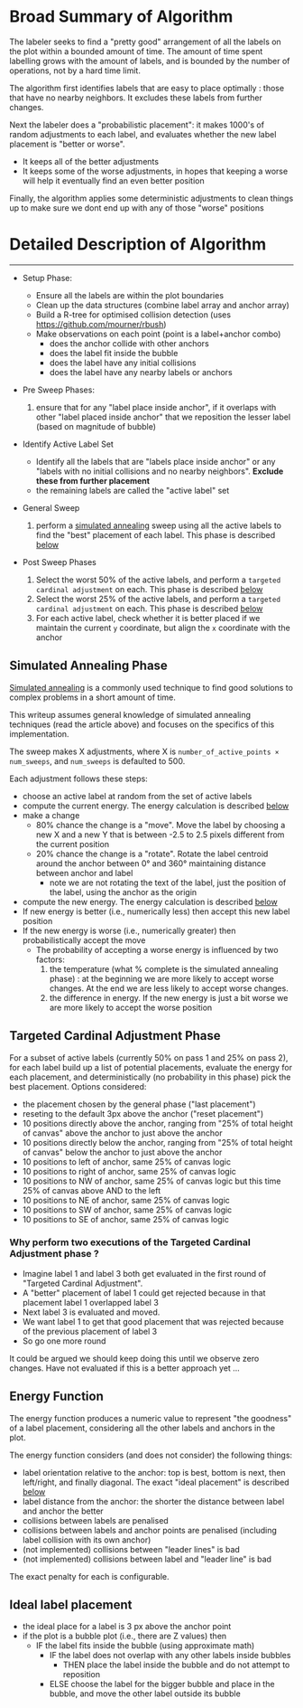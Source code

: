 # Broad Summary of Algorithm

The labeler seeks to find a "pretty good" arrangement of all the labels on the plot within a bounded amount of time. The amount of time spent labelling grows with the amount of labels, and is bounded by the number of operations, not by a hard time limit.

The algorithm first identifies labels that are easy to place optimally : those that have no nearby neighbors. It excludes these labels from further changes. 

Next the labeler does a "probabilistic placement": it makes 1000's of random adjustments to each label, and evaluates whether the new label placement is "better or worse". 
  * It keeps all of the better adjustments 
  * It keeps some of the worse adjustments, in hopes that keeping a worse will help it eventually find an even better position

Finally, the algorithm applies some deterministic adjustments to clean things up to make sure we dont end up with any of those "worse" positions   

# Detailed Description of Algorithm
----

  * Setup Phase:
    * Ensure all the labels are within the plot boundaries
    * Clean up the data structures (combine label array and anchor array)
    * Build a R-tree for optimised collision detection (uses https://github.com/mourner/rbush)
    * Make observations on each point (point is a label+anchor combo)
      * does the anchor collide with other anchors
      * does the label fit inside the bubble
      * does the label have any initial collisions
      * does the label have any nearby labels or anchors

  * Pre Sweep Phases:
    1. ensure that for any "label place inside anchor", if it overlaps with other "label placed inside anchor" that we reposition the lesser label (based on magnitude of bubble)

  * Identify Active Label Set
    * Identify all the labels that are "labels place inside anchor" or any "labels with no initial collisions and no nearby neighbors". **Exclude these from further placement**
    * the remaining labels are called the "active label" set

  * General Sweep
    1. perform a [simulated annealing](https://en.wikipedia.org/wiki/Simulated_annealing) sweep using all the active labels to find the "best" placement of each label. This phase is described [below](#simulated-annealing-phase)
    
  * Post Sweep Phases
    1. Select the worst 50% of the active labels, and perform a `targeted cardinal adjustment` on each. This phase is described [below](#targeted-cardinal-adjustment-phase)
    1. Select the worst 25% of the active labels, and perform a `targeted cardinal adjustment` on each. This phase is described [below](#targeted-cardinal-adjustment-phase)
    1. For each active label, check whether it is better placed if we maintain the current `y` coordinate, but align the `x` coordinate with the anchor 
    

## Simulated Annealing Phase

[Simulated annealing](https://en.wikipedia.org/wiki/Simulated_annealing) is a commonly used technique to find good solutions to complex problems in a short amount of time.

This writeup assumes general knowledge of simulated annealing techniques (read the article above) and focuses on the specifics of this implementation. 

The sweep makes X adjustments, where X is `number_of_active_points × num_sweeps`, and `num_sweeps` is defaulted to 500.

Each adjustment follows these steps:

* choose an active label at random from the set of active labels
* compute the current energy. The energy calculation is described [below](#energy-function)
* make a change
  * 80% chance the change is a "move". Move the label by choosing a new X and a new Y that is between -2.5 to 2.5 pixels different from the current position
  * 20% chance the change is a "rotate". Rotate the label centroid around the anchor between 0° and 360° maintaining distance between anchor and label
    * note we are not rotating the text of the label, just the position of the label, using the anchor as the origin 
* compute the new energy. The energy calculation is described [below](#energy-function)
* If new energy is better (i.e., numerically less) then accept this new label position
* If the new energy is worse (i.e., numerically greater) then probabilistically accept the move
  * The probability of accepting a worse energy is influenced by two factors:
    1. the temperature (what % complete is the simulated annealing phase) : at the beginning we are more likely to accept worse changes. At the end we are less likely to accept worse changes.
    1. the difference in energy. If the new energy is just a bit worse we are more likely to accept the worse position

## Targeted Cardinal Adjustment Phase

For a subset of active labels (currently 50% on pass 1 and 25% on pass 2), for each label build up a list of potential placements, evaluate the energy for each placement, and deterministically (no probability in this phase) pick the best placement. Options considered:
  * the placement chosen by the general phase ("last placement")
  * reseting to the default 3px above the anchor ("reset placement")
  * 10 positions directly above the anchor, ranging from "25% of total height of canvas" above the anchor to just above the anchor   
  * 10 positions directly below the anchor, ranging from "25% of total height of canvas" below the anchor to just above the anchor
  * 10 positions to left of anchor, same 25% of canvas logic   
  * 10 positions to right of anchor, same 25% of canvas logic   
  * 10 positions to NW of anchor, same 25% of canvas logic but this time 25% of canvas above AND to the left   
  * 10 positions to NE of anchor, same 25% of canvas logic   
  * 10 positions to SW of anchor, same 25% of canvas logic   
  * 10 positions to SE of anchor, same 25% of canvas logic   
 
### Why perform two executions of the Targeted Cardinal Adjustment phase ?

  * Imagine label 1 and label 3 both get evaluated in the first round of "Targeted Cardinal Adjustment".
  * A "better" placement of label 1 could get rejected because in that placement label 1 overlapped label 3
  * Next label 3 is evaluated and moved.
  * We want label 1 to get that good placement that was rejected because of the previous placement of label 3
  * So go one more round
  
It could be argued we should keep doing this until we observe zero changes. Have not evaluated if this is a better approach yet ... 

## Energy Function

The energy function produces a numeric value to represent "the goodness" of a label placement, considering all the other labels and anchors in the plot.

The energy function considers (and does not consider) the following things:

  * label orientation relative to the anchor: top is best, bottom is next, then left/right, and finally diagonal. The exact "ideal placement" is described [below](#ideal-label-placement)
  * label distance from the anchor: the shorter the distance between label and anchor the better
  * collisions between labels are penalised
  * collisions between labels and anchor points are penalised (including label collision with its own anchor)
  * (not implemented) collisions between "leader lines" is bad
  * (not implemented) collisions between label and "leader line" is bad

The exact penalty for each is configurable.

## Ideal label placement

* the ideal place for a label is 3 px above the anchor point
* if the plot is a bubble plot (i.e., there are Z values) then
  * IF the label fits inside the bubble (using approximate math)
    * IF the label does not overlap with any other labels inside bubbles 
      * THEN place the label inside the bubble and do not attempt to reposition
    * ELSE choose the label for the bigger bubble and place in the bubble, and move the other label outside its bubble
